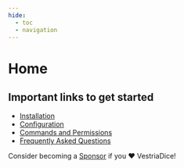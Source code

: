 ```yaml
---
hide:
  - toc
  - navigation
---
```

# Home

## Important links to get started

* [Installation](installation)
* [Configuration](configuration)
* [Commands and Permissions](commands-and-permissions)
* [Frequently Asked Questions](faq)

Consider becoming a [Sponsor](https://github.com/sponsors/Loapu) if you :heart: VestriaDice!

